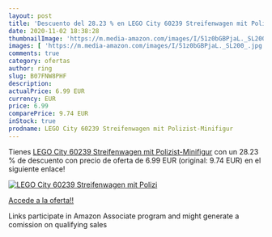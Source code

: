 ```yaml
---
layout: post
title: 'Descuento del 28.23 % en LEGO City 60239 Streifenwagen mit Polizi'
date: 2020-11-02 18:38:28
thumbnailImage: 'https://m.media-amazon.com/images/I/51z0bGBPjaL._SL200_.jpg'
images: [ 'https://m.media-amazon.com/images/I/51z0bGBPjaL._SL200_.jpg' ]
comments: true
category: ofertas
author: ring
slug: B07FNW8PHF
description:
actualPrice: 6.99 EUR
currency: EUR
price: 6.99
comparePrice: 9.74 EUR
inStock: true
prodname: LEGO City 60239 Streifenwagen mit Polizist-Minifigur
---
```


Tienes [LEGO City 60239 Streifenwagen mit Polizist-Minifigur](https://www.amazon.de/dp/B07FNW8PHF/?tag=tolees0ca-21) con un 28.23 % de descuento con precio de oferta de 6.99 EUR (original: 9.74 EUR) en el siguiente enlace!

[![LEGO City 60239 Streifenwagen mit Polizi](https://m.media-amazon.com/images/I/51z0bGBPjaL._SL200_.jpg)](https://www.amazon.de/dp/B07FNW8PHF/?tag=tolees0ca-21)

[Accede a la oferta!!](https://www.amazon.de/dp/B07FNW8PHF/?tag=tolees0ca-21)

Links participate in Amazon Associate program and might generate a comission on qualifying sales


